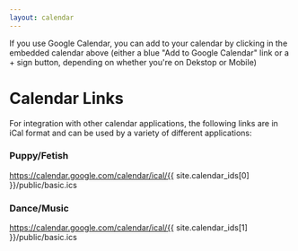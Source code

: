 ```yaml
---
layout: calendar
---
```

If you use Google Calendar, you can add to your calendar by clicking in the embedded calendar above (either a blue "Add to Google Calendar" link or a + sign button, depending on whether you're on Dekstop or Mobile)

# Calendar Links

For integration with other calendar applications, the following links are in iCal format and can be used by a variety of different applications:

### Puppy/Fetish

https://calendar.google.com/calendar/ical/{{ site.calendar_ids[0] }}/public/basic.ics

### Dance/Music

https://calendar.google.com/calendar/ical/{{ site.calendar_ids[1] }}/public/basic.ics
